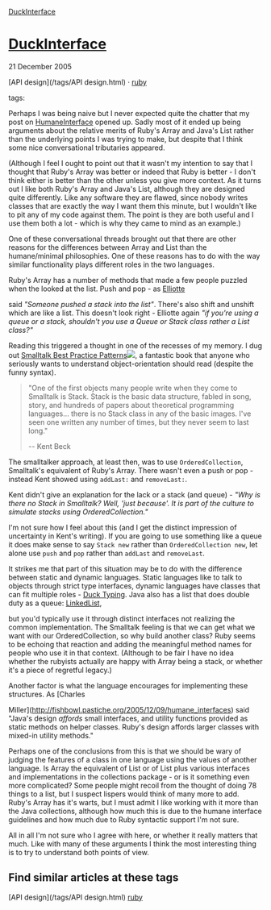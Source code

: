 [DuckInterface](http://martinfowler.com/bliki/DuckInterface.html)





# [DuckInterface](DuckInterface.html)



21 December 2005



[API design](/tags/API design.html)&nbsp;· [ruby](/tags/ruby.html)

tags:



Perhaps I was being naive but I never expected quite the chatter
	that my post on [HumaneInterface](HumaneInterface.html) opened up. Sadly most of
	it ended up being arguments about the relative merits of Ruby's
	Array and Java's List rather than the underlying points I was trying
	to make, but despite that I think some nice conversational
	tributaries appeared.

(Although I feel I ought to point out that it wasn't my intention
	to say that I thought that Ruby's Array was better or indeed that
	Ruby is better - I don't think either is better than the other
	unless you give more context. As it turns out I like both Ruby's Array and
	Java's List, although they are designed quite differently. Like any
	software they are flawed, since nobody writes classes that are
	exactly the way I want them this minute, but I wouldn't like to pit
	any of my code against them. The point is they are both useful and I
	use them both a lot - which is why they came to mind as an example.)

One of these conversational threads brought out that there are
other reasons for the differences between Array and List than the
humane/minimal philosophies. One of these reasons has to do with the
way similar functionality plays different roles in the two
languages.

Ruby's Array has a number of methods that made a few people
puzzled when the looked at the list. Push and pop - as [Elliotte](http://www.cafeaulait.org/oldnews/news2005December8.html)

said _"Someone pushed a stack into the list"_. There's also shift and
unshift which are like a list. This doesn't look right - Elliotte
again _"if you're using a queue or a stack, shouldn't you use a Queue or Stack class rather a List class?"_

Reading this triggered a thought in one of the recesses of my
	memory. I dug out [Smalltalk Best Practice Patterns](https://www.amazon.com/gp/product/013476904X?ie=UTF8&amp;tag=martinfowlerc-20&amp;linkCode=as2&amp;camp=1789&amp;creative=9325&amp;creativeASIN=013476904X)![](https://www.assoc-amazon.com/e/ir?t=martinfowlerc-20&amp;l=as2&amp;o=1&amp;a=0321601912), a fantastic book
	that anyone who seriously wants to understand object-orientation
	should read (despite the funny syntax).

> "One of the first objects many people write when
> 	they come to Smalltalk is Stack. Stack is the basic data structure,
> 	fabled in song, story, and hundreds of papers about theoretical
> 	programming languages... there is no Stack class in any of the basic
> 	images. I've seen one written any number of times, but they never
> 	seem to last long."
> 
> -- Kent Beck

The smalltalker approach, at least then, was to use
	`OrderedCollection`, Smalltalk's equivalent of Ruby's Array. There
	wasn't even a push or pop - instead Kent showed using `addLast:` and `removeLast:`.

Kent didn't give an explanation for the lack or a stack (and
	queue) - _"Why is there no Stack in Smalltalk? Well, 'just because'. It
		is part of the culture to simulate stacks using OrderedCollection."_

I'm not sure how I feel about this (and I get the distinct
	impression of uncertainty in Kent's writing). If you are going to use
something like a queue it does make sense to say `Stack
new` rather than `OrderedCollection new`, let alone
use `push` and `pop` rather than `addLast` and `removeLast`.

It strikes me that part of this situation may be to do with the
difference between static and dynamic languages. Static languages like
to talk to objects through strict type interfaces, dynamic languages
have classes that can fit multiple roles -  [Duck Typing](http://en.wikipedia.org/wiki/Duck_typing). Java
also has a list that does double duty as a queue: [LinkedList](http://java.sun.com/j2se/1.5.0/docs/api/java/util/LinkedList.html),

but you'd typically use it through distinct interfaces not realizing
the common implementation. The Smalltalk feeling is that we can get
what we want with our OrderedCollection, so why build another class?
Ruby seems to be echoing that reaction and adding the meaningful
method names for people who use it in that context. (Although to be
fair I have no idea whether the rubyists actually are happy with Array
being a stack, or whether it's a piece of regretful legacy.)

Another factor is what the language encourages for implementing
these structures. As [Charles

Miller](http://fishbowl.pastiche.org/2005/12/09/humane_interfaces) said "Java's design _affords_ small interfaces, and
utility functions provided as static methods on helper classes. Ruby's
design affords larger classes with mixed-in utility methods."

Perhaps one of the conclusions from this is that we should be
	wary of judging the features of a class in one language using the
	values of another language. Is Array the equivalent of List or of
	List plus various interfaces and implementations in the collections
	package - or is it something even more complicated? Some people
	might recoil from the thought of doing 78 things to a list, but I
	suspect lispers would think of many more to add. Ruby's Array has
	it's warts, but I must admit I like working with it more than the
	Java collections, although how much this is due to the humane
	interface guidelines and how much due to Ruby syntactic support I'm
	not sure.

All in all I'm not sure who I agree with here, or whether it
really matters that much. Like with many of these arguments I think
the most interesting thing is to try to understand both points of
view.












## Find similar articles at these tags

[API design](/tags/API design.html) [ruby](/tags/ruby.html)





